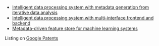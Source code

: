 - [Intelligent data processing system with metadata generation from iterative data analysis](https://patents.google.com/patent/US20230297346A1)
- [Intelligent data processing system with multi-interface frontend and backend](https://patents.google.com/patent/US20230297353A1)
- [Metadata-driven feature store for machine learning systems](https://patents.google.com/patent/WO2023177983A1)

Listing on [Google Patents](https://patents.google.com/?inventor=Manas+Talukdar)
